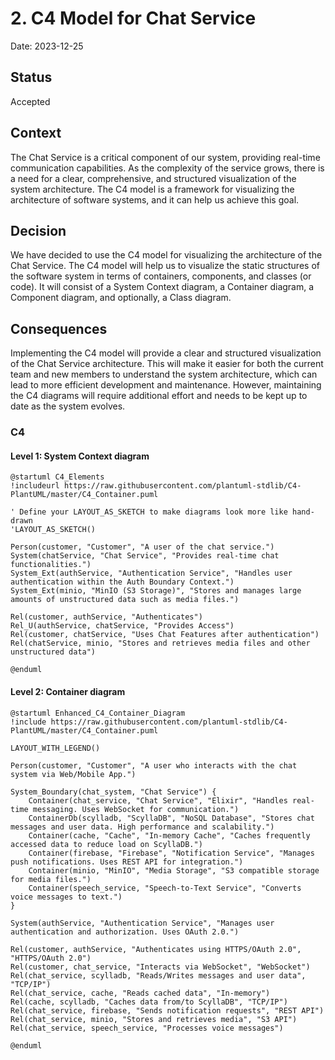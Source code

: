 # 2. C4 Model for Chat Service

Date: 2023-12-25

## Status

Accepted

## Context

The Chat Service is a critical component of our system, providing real-time communication capabilities. 
As the complexity of the service grows, there is a need for a clear, comprehensive, and structured visualization of 
the system architecture. The C4 model is a framework for visualizing the architecture of software systems, 
and it can help us achieve this goal.

## Decision

We have decided to use the C4 model for visualizing the architecture of the Chat Service.
The C4 model will help us to visualize the static structures of the software system in terms of containers, 
components, and classes (or code). It will consist of a System Context diagram, a Container diagram, 
a Component diagram, and optionally, a Class diagram.

## Consequences


Implementing the C4 model will provide a clear and structured visualization of the Chat Service architecture. 
This will make it easier for both the current team and new members to understand the system architecture, 
which can lead to more efficient development and maintenance. However, maintaining the C4 diagrams will require additional 
effort and needs to be kept up to date as the system evolves.

### C4

#### Level 1: System Context diagram

```plantuml
@startuml C4_Elements
!includeurl https://raw.githubusercontent.com/plantuml-stdlib/C4-PlantUML/master/C4_Container.puml

' Define your LAYOUT_AS_SKETCH to make diagrams look more like hand-drawn
'LAYOUT_AS_SKETCH()

Person(customer, "Customer", "A user of the chat service.")
System(chatService, "Chat Service", "Provides real-time chat functionalities.")
System_Ext(authService, "Authentication Service", "Handles user authentication within the Auth Boundary Context.")
System_Ext(minio, "MinIO (S3 Storage)", "Stores and manages large amounts of unstructured data such as media files.")

Rel(customer, authService, "Authenticates")
Rel_U(authService, chatService, "Provides Access")
Rel(customer, chatService, "Uses Chat Features after authentication")
Rel(chatService, minio, "Stores and retrieves media files and other unstructured data")

@enduml
```

#### Level 2: Container diagram

```plantuml
@startuml Enhanced_C4_Container_Diagram
!include https://raw.githubusercontent.com/plantuml-stdlib/C4-PlantUML/master/C4_Container.puml

LAYOUT_WITH_LEGEND()

Person(customer, "Customer", "A user who interacts with the chat system via Web/Mobile App.")

System_Boundary(chat_system, "Chat Service") {
    Container(chat_service, "Chat Service", "Elixir", "Handles real-time messaging. Uses WebSocket for communication.")
    ContainerDb(scylladb, "ScyllaDB", "NoSQL Database", "Stores chat messages and user data. High performance and scalability.")
    Container(cache, "Cache", "In-memory Cache", "Caches frequently accessed data to reduce load on ScyllaDB.")
    Container(firebase, "Firebase", "Notification Service", "Manages push notifications. Uses REST API for integration.")
    Container(minio, "MinIO", "Media Storage", "S3 compatible storage for media files.")
    Container(speech_service, "Speech-to-Text Service", "Converts voice messages to text.")
}

System(authService, "Authentication Service", "Manages user authentication and authorization. Uses OAuth 2.0.")

Rel(customer, authService, "Authenticates using HTTPS/OAuth 2.0", "HTTPS/OAuth 2.0")
Rel(customer, chat_service, "Interacts via WebSocket", "WebSocket")
Rel(chat_service, scylladb, "Reads/Writes messages and user data", "TCP/IP")
Rel(chat_service, cache, "Reads cached data", "In-memory")
Rel(cache, scylladb, "Caches data from/to ScyllaDB", "TCP/IP")
Rel(chat_service, firebase, "Sends notification requests", "REST API")
Rel(chat_service, minio, "Stores and retrieves media", "S3 API")
Rel(chat_service, speech_service, "Processes voice messages")

@enduml
```
